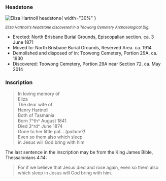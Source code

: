 ### Headstone  

![Eliza Hartnoll headstone](../assets/eliza-hartnoll-headstone-2.jpg){ width="30%" }

*<small>Eliza Hartnoll's headstone discovered in a Toowong Cemetery Archaeological Dig.</small>*

- Erected: North Brisbane Burial Grounds, Episcopalian section. ca. 3 June 1871
- Moved to: North Brisbane Burial Grounds, Reserved Area. ca. 1914
- Demolished and disposed of in: Toowong Cemetery, Portion 29A. ca. 1930
- Discovered: Toowong Cemetery, Portion 29A near Section 72. ca. May 2014

### Inscription

>In loving memory of <br>
>Eliza <br>
>The dear wife of <br>
>Henry Hartnoll <br>
>Both of Tasmania <br>
>Born 7^th^ August 1841 <br>
>Died 3^rd^ June 1874 <br>
>Gone to her little pal... *(palace?)*<br>
>Even so them also which sleep <br>
>in Jesus will God bring with him <br>

The last sentence in the inscription may be from the King James Bible, Thessalonians 4:14: 

>For if we believe that Jesus died and rose again, even so them also which sleep in Jesus will God bring with him.
